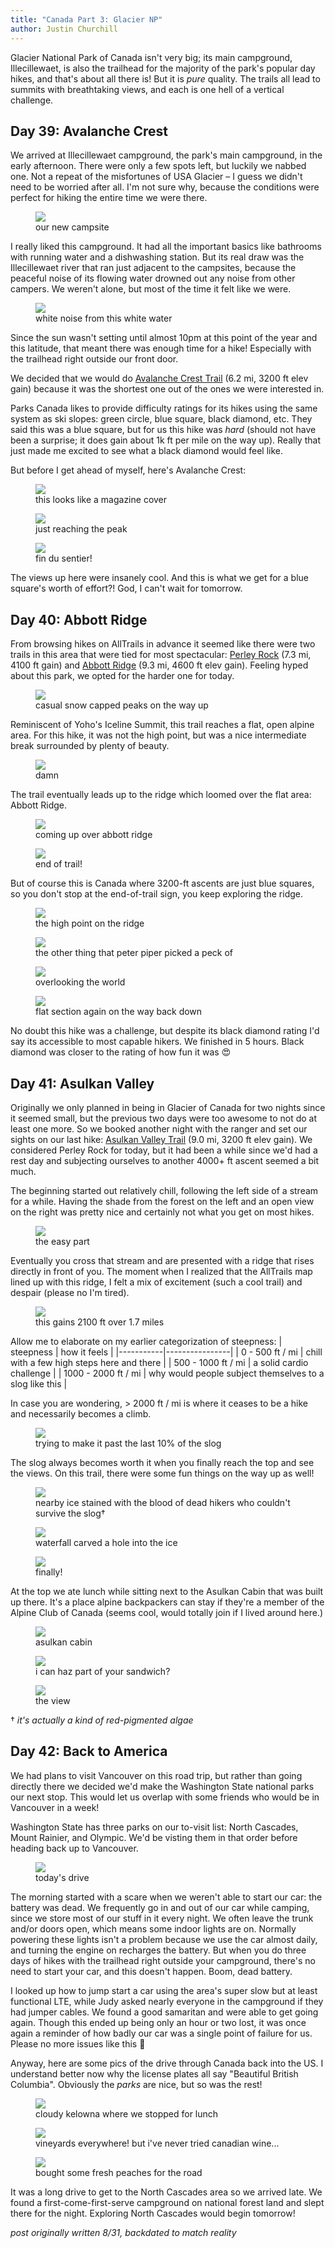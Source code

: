 ```yaml
---
title: "Canada Part 3: Glacier NP"
author: Justin Churchill
---
```

Glacier National Park of Canada isn't very big; its main campground, Illecillewaet, is also the trailhead for the majority of the park's popular day hikes, and that's about all there is! But it is _pure_ quality. The trails all lead to summits with breathtaking views, and each is one hell of a vertical challenge.

## Day 39: Avalanche Crest
<!-- avalanche crest -->

We arrived at Illecillewaet campground, the park's main campground, in the early afternoon. There were only a few spots left, but luckily we nabbed one. Not a repeat of the misfortunes of USA Glacier – I guess we didn't need to be worried after all. I'm not sure why, because the conditions were perfect for hiking the entire time we were there.

<!-- tent in its spot at illecilleweat camp -->
<figure>
    <img src="https://lh3.googleusercontent.com/pw/AL9nZEXt92ISEELBG5TAZi1N2PaL4aKpiJv1rcau6op6HGTlmdv5BPzBXjk18pW7PCxcV9BN0l72-SlTx4CzsAji6VUUDnrM6QlzUbnbx5o9eI5hJ6eyoNetDtrn2x0VW2s0QO4CdVf1oFRRb7hif7yw8rsaew=w1862-h1396-no?authuser=0">
    <figcaption>our new campsite</figcaption>
</figure>

I really liked this campground. It had all the important basics like bathrooms with running water and a dishwashing station. But its real draw was the Illecillewaet river that ran just adjacent to the campsites, because the peaceful noise of its flowing water drowned out any noise from other campers. We weren't alone, but most of the time it felt like we were. 

<!-- illecillewaet river near campground -->
<figure>
    <img src="https://lh3.googleusercontent.com/pw/AL9nZEWJyycyrdu2XkdGEL-uXYsIq1Xtash4r9b-daENCKb15OfsR_CDWvKXSroN5Gkwqg8YuFfiy7WWI-Cgrg4lrUQj_zTIxCf7p4BORonGO8uKKn2-MawaA2iIT3JNdktWdnhlz37C3dgi2JvP8hTiSZT3bA=w1048-h1396-no?authuser=0">
    <figcaption>white noise from this white water</figcaption>
</figure>

Since the sun wasn't setting until almost 10pm at this point of the year and this latitude, that meant there was enough time for a hike! Especially with the trailhead right outside our front door.

We decided that we would do [Avalanche Crest Trail](https://www.alltrails.com/trail/canada/british-columbia/avalanche-crest-trail--2) (6.2 mi, 3200 ft elev gain) because it was the shortest one out of the ones we were interested in.

Parks Canada likes to provide difficulty ratings for its hikes using the same system as ski slopes: green circle, blue square, black diamond, etc. They said this was a blue square, but for us this hike was _hard_ (should not have been a surprise; it does gain about 1k ft per mile on the way up). Really that just made me excited to see what a black diamond would feel like.

But before I get ahead of myself, here's Avalanche Crest:

<!-- judy facing view on avalanche crest, nearing peak -->
<figure>
    <img src="https://lh3.googleusercontent.com/pw/AL9nZEWFH9WgZnYSNidL7vyf4c21QtBquN_pwyleDC6RR1kSDWWXxV71iyOHaMAsHriENr2emojLG9GVr6KGd4SVFAqkIF27BOA5zbBLCBwekOCevhA4-nyJRrkqohUsMKhg9DWMtF751ik6PglNaItLFBLCcw=w1862-h1396-no?authuser=0">
    <figcaption>this looks like a magazine cover</figcaption>
</figure>

<!-- judy coming up on peak of avalanche crest -->
<figure>
    <img src="https://lh3.googleusercontent.com/pw/AL9nZEV3u4_YyYBg4m2GTxjpVoJZvc4CK5-a2h_Hy4TZJyyPxqSZzgxG09q_mIqzcn8kDwt_sLJG93FISeNikTLtugt8QdUyrJXXpiuUHaTtC6YnzFnBvXmFsUH0rT1rmKWNcP76h03_Af7DqnmB7d4jbaMKHQ=w1862-h1396-no?authuser=0">
    <figcaption>just reaching the peak</figcaption>
</figure>

<!-- me with hand out hanging off end of trail pole at avalanche crest peak -->
<figure>
    <img src="https://lh3.googleusercontent.com/pw/AL9nZEUG4clawSMI4eNFTM7K3RDWoedt3hqphnCWe0OrP9yLG6nFbX9oV3RMqa48ikZr-mIUtBR28aaU2QnbQcMD6h8bezFbxZQ0E4241CxR4XnAlYQHTfKMT-flpGVVD--RbF7x2oezA5TzjWC2hi0F5IE-lA=w1862-h1396-no?authuser=0">
    <figcaption>fin du sentier!</figcaption>
</figure>

The views up here were insanely cool. And this is what we get for a blue square's worth of effort?! God, I can't wait for tomorrow.

## Day 40: Abbott Ridge
<!-- abbott ridge -->

From browsing hikes on AllTrails in advance it seemed like there were two trails in this area that were tied for most spectacular: [Perley Rock](https://www.alltrails.com/trail/canada/british-columbia/perley-rock-trail) (7.3 mi, 4100 ft gain) and [Abbott Ridge](https://www.alltrails.com/trail/canada/british-columbia/abbott-ridge) (9.3 mi, 4600 ft elev gain). Feeling hyped about this park, we opted for the harder one for today.

<!-- nice view when reaching flat area below abbott ridge, still on the way up -->
<figure>
    <img src="https://lh3.googleusercontent.com/pw/AL9nZEUNpjDAslXZFYrz8fDM70EqgLa1TJ1pknZjcIhsaESa6nuy6VMfQ87p0-8S6zZjTvC7iOR271wDBEUpe9Ros2jc4SF7x0DZ3cyuKVEtepMBq3933TxNx24LEICzqiMhKWkyg71kGLS1hclk-UwiuFTFNw=w1862-h1396-no?authuser=0">
    <figcaption>casual snow capped peaks on the way up</figcaption>
</figure>

Reminiscent of Yoho's Iceline Summit, this trail reaches a flat, open alpine area. For this hike, it was not the high point, but was a nice intermediate break surrounded by plenty of beauty.

<!-- reflective lake on flat area below abbott ridge -->
<figure>
    <img src="https://lh3.googleusercontent.com/pw/AL9nZEWTZW8wrspcv4ombF9zWkB63OBl-Yej9jGbTdaRhx8Vca8aCxZ9ZiRVr-X_ZzM7E96JbeCp-ClbpBP-DoJ1oCnea3_ofiNMiYk1-RZlk0GnUrs-TnCfk1HF4fjd0Z5yYDy-dlQ8P4RHATWVGGwIzuub8Q=w1862-h1396-no?authuser=0">
    <figcaption>damn</figcaption>
</figure>

The trail eventually leads up to the ridge which loomed over the flat area: Abbott Ridge.

<!-- judy walking along the ridge at the top -->
<figure>
    <img src="https://lh3.googleusercontent.com/pw/AL9nZEXXQ6RXMIyC4gBKaCG6DMxV8JOIal0MrG50WvkioSA6z9CvI7GBoQpsBpNiTfFkaSduFe74wP-lVc9VvVxlsjiwOzegndY819oVjhoBARE6KORtQ1Y_9vAPOHgmJAFqQaWH1_uQc-wrpQAm8Xv8mNDGlQ=w1862-h1396-no?authuser=0">
    <figcaption>coming up over abbott ridge</figcaption>
</figure>

<!-- end of trail sign at abbott ridge -->
<figure>
    <img src="https://lh3.googleusercontent.com/pw/AL9nZEVfOW4oB6Pwvpk4h8uq-J9hE8ULEymrRkx7nbI9aO8N9xw5jGFDPh7DaBGEdZIEr3OX1oCObvGJoWdDXt_Y-Zw_nipvi3WzKQNQ_D0rG8HPYEgFPDW-SCpq_-D4VYFYhMn_3hSudtWqdj3KaEiAH58N-A=w1862-h1396-no?authuser=0">
    <figcaption>end of trail!</figcaption>
</figure>

But of course this is Canada where 3200-ft ascents are just blue squares, so you don't stop at the end-of-trail sign, you keep exploring the ridge.

<!-- me and judy with ice and blue lake in background, at peak -->
<figure>
    <img src="https://lh3.googleusercontent.com/pw/AL9nZEUW9PqFq1tkPAc30fbtW7JoiEuWV6Xc4kh5PMucoQV2Y3zrE6FG4VIUiUGeCXbj6i-_OY47R1YYN84WHsqtSGAeZaeszJbDcffauxWVqtbsn4GsmgPv--jBTav67vGwtHAiv1jToiIIDE87B3EHe_JiAw=w1860-h1396-no?authuser=0">
    <figcaption>the high point on the ridge</figcaption>
</figure>

<!-- purple pinecones -->
<figure>
    <img src="https://lh3.googleusercontent.com/pw/AL9nZEXvFWLEiCIaXtgebsafQ5kO-3g6D6UdfQjq7EG0d9wwnd3mK82Ch2OV4vNJoIyqShlgHw6qixy_tJe11mjTqxQXI-2UerzN05V9MUp7uGhVWiDpVTYFsHq7TPUkX-4UiO4SzFiwQQ-Ed5AewC14TG2rYQ=w1862-h1396-no?authuser=0">
    <figcaption>the other thing that peter piper picked a peck of</figcaption>
</figure>

<!-- pic of me sitting on ridge overlooking views -->
<figure>
    <img src="https://lh3.googleusercontent.com/pw/AL9nZEUagx2j_mr6Pc6HSYpqQMbNLLpuuF4RCtRyVHiPuhHdikYdvcnbF5W1eUfNCTpQ8ZPEQSb9O9ItLX2dn3q46WI1xMmKM-G_MgPFnedI5pj9l2Qedr6YqW0lpEClMdsCg1Uz5MggX5-9VI3u2NiQfxRDOw=w1440-h1080-no?authuser=0">
    <figcaption>overlooking the world</figcaption>
</figure>

<!-- back down the flatter part of abbott ridge -->
<figure>
    <img src="https://lh3.googleusercontent.com/pw/AL9nZEV21iA66Lljd7IzW74Jo3eMqvyJg89b_r5KNqNTlaL2fV7aTMPL3ywIHzMkJtk-_M3pBzoMEgGNh-nrcdG2JIPWc6k87NQulSdxQv6kZ-_RWcJD620gYfnED1Ft7V7rAWkUh-VQS1Wewm6INbDRCW_gFQ=w1862-h1396-no?authuser=0">
    <figcaption>flat section again on the way back down</figcaption>
</figure>

No doubt this hike was a challenge, but despite its black diamond rating I'd say its accessible to most capable hikers. We finished in 5 hours. Black diamond was closer to the rating of how fun it was 😍

## Day 41: Asulkan Valley
<!-- asulkan valley -->

Originally we only planned in being in Glacier of Canada for two nights since it seemed small, but the previous two days were too awesome to not do at least one more. So we booked another night with the ranger and set our sights on our last hike: [Asulkan Valley Trail](https://www.alltrails.com/trail/canada/british-columbia/asulkan-valley-trail) (9.0 mi, 3200 ft elev gain). We considered Perley Rock for today, but it had been a while since we'd had a rest day and subjecting ourselves to another 4000+ ft ascent seemed a bit much.

The beginning started out relatively chill, following the left side of a stream for a while. Having the shade from the forest on the left and an open view on the right was pretty nice and certainly not what you get on most hikes. 

<!-- stream through valley when starting asulkan valley -->
<figure>
    <img src="https://lh3.googleusercontent.com/pw/AL9nZEVqgKW0OG8ddhlJ0eKJHxNRJsdu4mGYFeQvT0DO2iuZrzyNX8kRBy87f2mLMi1IRfNjuPB1Gc-C-dViS6Gx2RiVhfzPF-Jr8gWMa0AYEuL5F-cL9dVnw-vVEIYBdq9iC8tGXq5XOmsPJnEHD7Wym8vzYw=w1862-h1396-no?authuser=0">
    <figcaption>the easy part</figcaption>
</figure>

Eventually you cross that stream and are presented with a ridge that rises directly in front of you. The moment when I realized that the AllTrails map lined up with this ridge, I felt a mix of excitement (such a cool trail) and despair (please no I'm tired).

<!-- trail starts to get steep on asulkan -->
<figure>
    <img src="https://lh3.googleusercontent.com/pw/AL9nZEVBEmzPr6RNOnNcQiG3z4yRJD8FfM3sAoY1vkd7igedAZ5fLiiTOlJOpIxkuYHhSQcJNLXvwc5Kgm9VAwb11Hgjn5WanPsPhuDKLfaJ0mur9IhMFPyVVYuBXLlEPAYvRFu06rHWgAFhRd55ax1TR5iiUA=w1862-h1396-no?authuser=0">
    <figcaption>this gains 2100 ft over 1.7 miles</figcaption>
</figure>

Allow me to elaborate on my earlier categorization of steepness:
| steepness | how it feels |
|-----------|----------------|
| 0 - 500 ft / mi | chill with a few high steps here and there |
| 500 - 1000 ft / mi | a solid cardio challenge |
| 1000 - 2000 ft / mi | why would people subject themselves to a slog like this |

In case you are wondering, > 2000 ft / mi is where it ceases to be a hike and necessarily becomes a climb.

<!-- judy coming up end of steep part in asulkan -->
<figure>
    <img src="https://lh3.googleusercontent.com/pw/AL9nZEXJb-eEqEldmaqqgnCtITKYaz2moOpfh4K8YDeiwW4b_1manIn_5n2P6R-LfNx2IY40P3uJ_i5pow8k_CXvRQ0j0LNC0f_cKwcQW30C16BoCnP2lrx9t6Dbx2I4HoOBrDknw12PmVkJyqx6CItmcbfVYg=w1048-h1396-no?authuser=0">
    <figcaption>trying to make it past the last 10% of the slog</figcaption>
</figure>

The slog always becomes worth it when you finally reach the top and see the views. On this trail, there were some fun things on the way up as well!

<!-- ice with the blood of dead hikers -->
<figure>
    <img src="https://lh3.googleusercontent.com/pw/AL9nZEXfUXV4fpIFmEs1h5uW2sleo6fvWGfHFHHsb0PkST2s9IlceZXW8CXLn6uiVDgl7bBAN0-7Gu7higt5hCuQb29VglwD036h0fXfmeaIu9kUg7ieWn8wKNQQz2sRXzmIQVxm9EoWoHGDWDGjGiHetLmitw=w1862-h1396-no?authuser=0">
    <figcaption>nearby ice stained with the blood of dead hikers who couldn't survive the slog†</figcaption>
</figure>

<!-- waterfall through hole in the ice at asulkan peak -->
<figure>
    <img src="https://lh3.googleusercontent.com/pw/AL9nZEX-QWCLqujOkop3oPcFTXpbgkeQjwkk9opdvTFU6DfzIVF23hKSK-ha9auBiEHOxDdimjP3MBXV-iWH-NunegFj7x40g_Atex02NaoOmoQlAONTUOx1_Sv2gl-vGVIP2O4-B-OuorFTGTAEoc7oc9QisA=w1048-h1396-no?authuser=0">
    <figcaption>waterfall carved a hole into the ice</figcaption>
</figure>

<!-- scratched up end of trail sign -->
<figure>
    <img src="https://lh3.googleusercontent.com/pw/AL9nZEU4TgZbv1mcLPtCziRkG-NnYGK-iikuK39uHIPGvl7cMzOKaMAZ9okboFjTszV5Ae8x20PoW4Wpnuo9sxkNLVoA_fbq_9q6TaPYzC_jY4L4GAvG2sZ4gE-5rGQsbQVmFbUsU5214NKOUSeZ07KVCYBlRw=w1862-h1396-no?authuser=0">
    <figcaption>finally!</figcaption>
</figure>

At the top we ate lunch while sitting next to the Asulkan Cabin that was built up there. It's a place alpine backpackers can stay if they're a member of the Alpine Club of Canada (seems cool, would totally join if I lived around here.)

<!-- asulkan cabin for alpine club of canada -->
<figure>
    <img src="https://lh3.googleusercontent.com/pw/AL9nZEX1-DYOkEbfvAToKNgcQuXLPBJYkSgR3WxMIaQDVauieN9zSIVoIa7zu_1lGe0-hr5RV58DM3D-Jznfme52RYDF0EpozmtYFj_t0QKPh1HyuKNAGr9if2jJ_C68Ko3ss0KJ8OOlCCBazRYR_HSxtlmMZg=w1862-h1396-no?authuser=0">
    <figcaption>asulkan cabin</figcaption>
</figure>

<!-- squirrel touching my foot as i eat lunch -->
<figure>
    <img src="https://lh3.googleusercontent.com/pw/AL9nZEV_dHZJtbZ0WL9yqEVF93y7BoO-2ADnqhjR1Tf-t_1CggBxEBcFBdlnuNPkLeH2ZB_gC1bB7uz3zAfIh7SNXVNCbQqykiycLEb_UabBz9xZzhswroKErRf1Gu4dZ8D6T1DKR2f6DJS7GnRQ7vFLswlPtQ=w1862-h1396-no?authuser=0">
    <figcaption>i can haz part of your sandwich?</figcaption>
</figure>

<!-- judy and me at the peak -->
<figure>
    <img src="https://lh3.googleusercontent.com/pw/AL9nZEXGAPVtRzgf7BQ0gJnbPQmEEUhnUvezB3hk-VYAWsawCq8z_4ZE9dRBuTLImSFpD2WUpl0ewdytjkZJIJAZsTuFDKCnmV2cKklZzi0mkE_U8O4jwb3glBn61nhLwWBd7tk2uqcF5bIiMve7Uh2osm1qoQ=w1860-h1396-no?authuser=0">
    <figcaption>the view</figcaption>
</figure>

† _it's actually a kind of red-pigmented algae_


## Day 42: Back to America
<!-- drive to N Cascades -->

We had plans to visit Vancouver on this road trip, but rather than going directly there we decided we'd make the Washington State national parks our next stop. This would let us overlap with some friends who would be in Vancouver in a week!

Washington State has three parks on our to-visit list: North Cascades, Mount Rainier, and Olympic. We'd be visting them in that order before heading back up to Vancouver.

<!-- map from glacier to n cascades -->
<figure>
    <img src="https://lh3.googleusercontent.com/pw/AL9nZEUB2f4bjKm2A_Dqu5Lr_dpcW7qyEQUbdjJaOPhhhPNT34janflXIVHaF4hohtaHPnyD377vCos_FZwjIEnMCIOv1_3vE1AhXI8TdjyS-IWfs7k_JHH5nLK7PdRaIPoG2PgR2P6zvGvRt-6EInqtbIdrdA=w1099-h1246-no?authuser=0">
    <figcaption>today's drive</figcaption>
</figure>

The morning started with a scare when we weren't able to start our car: the battery was dead. We frequently go in and out of our car while camping, since we store most of our stuff in it every night. We often leave the trunk and/or doors open, which means some indoor lights are on. Normally powering these lights isn't a problem because we use the car almost daily, and turning the engine on recharges the battery. But when you do three days of hikes with the trailhead right outside your campground, there's no need to start your car, and this doesn't happen. Boom, dead battery.

I looked up how to jump start a car using the area's super slow but at least functional LTE, while Judy asked nearly everyone in the campground if they had jumper cables. We found a good samaritan and were able to get going again. Though this ended up being only an hour or two lost, it was once again a reminder of how badly our car was a single point of failure for us. Please no more issues like this 🤞

Anyway, here are some pics of the drive through Canada back into the US. I understand better now why the license plates all say "Beautiful British Columbia". Obviously the _parks_ are nice, but so was the rest!

<!-- kelowna -->
<figure>
    <img src="https://lh3.googleusercontent.com/pw/AL9nZEURhaJff8CNlEeDG0Hea76PZE5WsTdLfz-BIIJGqDZMJNtu5meJ1fJwSWWsKVFrJIA2tipQbj7SbZQ4iuyU1ennQ4OFW5PifIdwKGPqta7CLq26UIOrY4n-XV7ObabCgzzqAZd63WAqJjmtdnY4rI4UTA=w1862-h1396-no?authuser=0">
    <figcaption>cloudy kelowna where we stopped for lunch</figcaption>
</figure>

<!-- vineyards -->
<figure>
    <img src="https://lh3.googleusercontent.com/pw/AL9nZEVIsD_Kp-XNvRbKeTZG2MFFW79lXwSj5r4dtgZHWRrXoLmCbfx_ElcgdNJRX9u_-b19VlmzQrpoZ1ooqm6mHGdcrLGosXelBoRZqanQKQ5WYms9uZ6-Ie9f2j8yV4LnTQrG_ks5DN1MhhSOhZ_zicm7XQ=w1862-h1396-no?authuser=0">
    <figcaption>vineyards everywhere! but i've never tried canadian wine...</figcaption>
</figure>

<!-- peaches -->
<figure>
    <img src="https://lh3.googleusercontent.com/pw/AL9nZEVw5J-LFM_gaH2Wms6JGxdCTSd_6QF7YFITH_jlf10g1vec0w5x_WbGVJFYfm9ojSXNkwB_h6KmRwhWH0XCvEZvpXIxfARF7A-j7pjSy8NhB3UrOQjCGpZS9BjafNqC6Z4ZKmw10ZMYnm7rI93vRbfWvA=w1862-h1396-no?authuser=0">
    <figcaption>bought some fresh peaches for the road</figcaption>
</figure>

It was a long drive to get to the North Cascades area so we  arrived late. We found a first-come-first-serve campground on national forest land and slept there for the night. Exploring North Cascades would begin tomorrow!


_post originally written 8/31, backdated to match reality_
